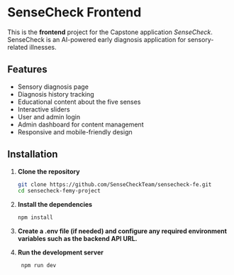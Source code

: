 
# SenseCheck Frontend

This is the **frontend** project for the Capstone application *SenseCheck*. SenseCheck is an AI-powered early diagnosis application for sensory-related illnesses.



## Features

- Sensory diagnosis page
- Diagnosis history tracking
- Educational content about the five senses
- Interactive sliders
- User and admin login
- Admin dashboard for content management
- Responsive and mobile-friendly design



## Installation

1. **Clone the repository**
   ```bash
   git clone https://github.com/SenseCheckTeam/sensecheck-fe.git
   cd sensecheck-femy-project

2. **Install the dependencies**
   ```bash
   npm install

3. **Create a .env file (if needed) and configure any required environment variables such as the backend API URL.**

4. **Run the development server**
   ```bash
    npm run dev


